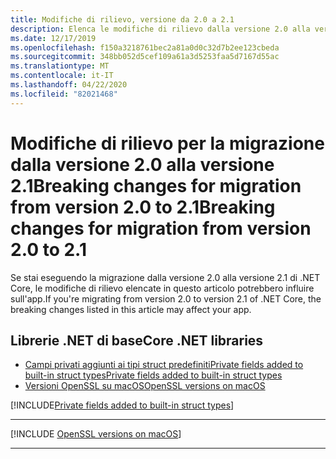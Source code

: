 ```yaml
---
title: Modifiche di rilievo, versione da 2.0 a 2.1
description: Elenca le modifiche di rilievo dalla versione 2.0 alla versione 2.1 di .NET Core.
ms.date: 12/17/2019
ms.openlocfilehash: f150a3218761bec2a81a0d0c32d7b2ee123cbeda
ms.sourcegitcommit: 348bb052d5cef109a61a3d5253faa5d7167d55ac
ms.translationtype: MT
ms.contentlocale: it-IT
ms.lasthandoff: 04/22/2020
ms.locfileid: "82021468"
---
```

# <a name="breaking-changes-for-migration-from-version-20-to-21"></a><span data-ttu-id="2b96e-103">Modifiche di rilievo per la migrazione dalla versione 2.0 alla versione 2.1Breaking changes for migration from version 2.0 to 2.1</span><span class="sxs-lookup"><span data-stu-id="2b96e-103">Breaking changes for migration from version 2.0 to 2.1</span></span>

<span data-ttu-id="2b96e-104">Se stai eseguendo la migrazione dalla versione 2.0 alla versione 2.1 di .NET Core, le modifiche di rilievo elencate in questo articolo potrebbero influire sull'app.</span><span class="sxs-lookup"><span data-stu-id="2b96e-104">If you're migrating from version 2.0 to version 2.1 of .NET Core, the breaking changes listed in this article may affect your app.</span></span>

## <a name="core-net-libraries"></a><span data-ttu-id="2b96e-105">Librerie .NET di base</span><span class="sxs-lookup"><span data-stu-id="2b96e-105">Core .NET libraries</span></span>

- [<span data-ttu-id="2b96e-106">Campi privati aggiunti ai tipi struct predefinitiPrivate fields added to built-in struct types</span><span class="sxs-lookup"><span data-stu-id="2b96e-106">Private fields added to built-in struct types</span></span>](#private-fields-added-to-built-in-struct-types)
- [<span data-ttu-id="2b96e-107">Versioni OpenSSL su macOS</span><span class="sxs-lookup"><span data-stu-id="2b96e-107">OpenSSL versions on macOS</span></span>](#openssl-versions-on-macos)

[!INCLUDE[Private fields added to built-in struct types](~/includes/core-changes/corefx/2.1/instantiate-struct.md)]

***

[!INCLUDE [OpenSSL versions on macOS](../../../includes/core-changes/corefx/openssl-dependencies-macos.md)]

***
